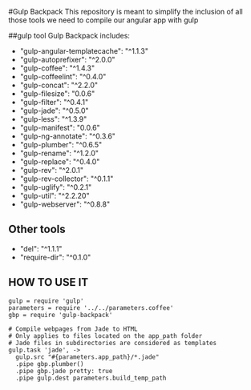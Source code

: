 #Gulp Backpack
This repository is meant to simplify the inclusion of all those tools we need to compile our angular app with gulp

##gulp tool
Gulp Backpack includes:

* "gulp-angular-templatecache": "^1.1.3"
* "gulp-autoprefixer": "^2.0.0"
* "gulp-coffee": "^1.4.3"
* "gulp-coffeelint": "^0.4.0"
* "gulp-concat": "^2.2.0"
* "gulp-filesize": "0.0.6"
* "gulp-filter": "^0.4.1"
* "gulp-jade": "^0.5.0"
* "gulp-less": "^1.3.9"
* "gulp-manifest": "0.0.6"
* "gulp-ng-annotate": "^0.3.6"
* "gulp-plumber": "^0.6.5"
* "gulp-rename": "^1.2.0"
* "gulp-replace": "^0.4.0"
* "gulp-rev": "^2.0.1"
* "gulp-rev-collector": "^0.1.1"
* "gulp-uglify": "^0.2.1"
* "gulp-util": "^2.2.20"
* "gulp-webserver": "^0.8.8"

## Other tools

* "del": "^1.1.1"
* "require-dir": "^0.1.0"


## HOW TO USE IT

    gulp = require 'gulp'
    parameters = require '../../parameters.coffee'
    gbp = require 'gulp-backpack'

    # Compile webpages from Jade to HTML
    # Only applies to files located on the app_path folder
    # Jade files in subdirectories are considered as templates
    gulp.task 'jade', ->
      gulp.src "#{parameters.app_path}/*.jade"
      .pipe gbp.plumber()
      .pipe gbp.jade pretty: true
      .pipe gulp.dest parameters.build_temp_path
